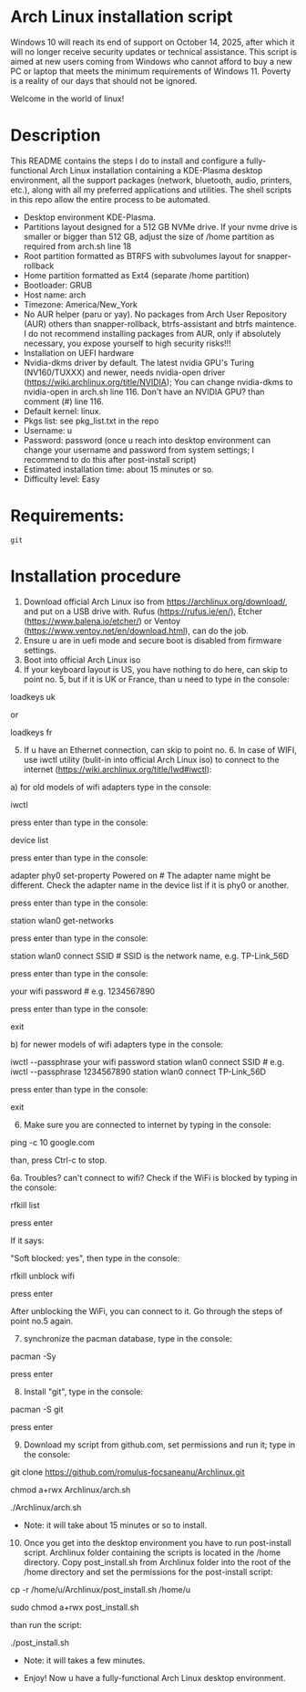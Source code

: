 # Arch Linux installation script

Windows 10 will reach its end of support on October 14, 2025, after which it will no longer receive security updates or technical assistance.
This script is aimed at new users coming from Windows who cannot afford to buy a new PC or laptop that meets the minimum requirements of Windows 11.
Poverty is a reality of our days that should not be ignored.

Welcome in the world of linux!

# Description

This README contains the steps I do to install and configure a fully-functional Arch Linux installation containing a KDE-Plasma desktop environment, all the support packages (network, bluetooth, audio, printers, etc.), along with all my preferred applications and utilities. The shell scripts in this repo allow the entire process to be automated.

* Desktop environment KDE-Plasma.
* Partitions layout designed for a 512 GB NVMe drive. If your nvme drive is smaller or bigger than 512 GB, adjust the size of /home partition as required from arch.sh line 18
* Root partition formatted as BTRFS with subvolumes layout for snapper-rollback
* Home partition formatted as Ext4 (separate /home partition)
* Bootloader: GRUB
* Host name: arch
* Timezone: America/New_York
* No AUR helper (paru or yay). No packages from Arch User Repository (AUR) others than snapper-rollback, btrfs-assistant and btrfs maintence. I do not recommend installing packages from AUR, only if absolutely necessary, you expose yourself to high security risks!!!
* Installation on UEFI hardware
* Nvidia-dkms driver by default. The latest nvidia GPU's Turing (NV160/TUXXX) and newer, needs nvidia-open driver (https://wiki.archlinux.org/title/NVIDIA); You can change nvidia-dkms to nvidia-open in arch.sh line 116.
Don't have an NVIDIA GPU? than comment (#) line 116.
* Default kernel: linux.
* Pkgs list: see pkg_list.txt in the repo
* Username: u
* Password: password (once u reach into desktop environment can change your username and password from system settings; I recommend to do this after post-install script)
* Estimated installation time: about 15 minutes or so.
* Difficulty level: Easy 

# Requirements:

`git`

# Installation procedure

1. Download official Arch Linux iso from https://archlinux.org/download/, and put on a USB drive with. Rufus (https://rufus.ie/en/), Etcher (https://www.balena.io/etcher/) or Ventoy (https://www.ventoy.net/en/download.html), can do the job.
2. Ensure u are in uefi mode and secure boot is disabled from firmware settings. 
3. Boot into official Arch Linux iso
4. If your keyboard layout is US, you have nothing to do here, can skip to point no. 5, but if it is UK or France, than u need to type in the console:

loadkeys uk

or

loadkeys fr

5. If u have an Ethernet connection, can skip to point no. 6. In case of WIFI, use iwctl utility (bulit-in into official Arch Linux iso) to connect to the internet (https://wiki.archlinux.org/title/Iwd#iwctl):

a) for old models of wifi adapters type in the console:

iwctl 

press enter than type in the console:

device list

press enter than type in the console:

adapter phy0 set-property Powered on    # The adapter name might be different. Check the adapter name in the device list if it is phy0 or another.

press enter than type in the console:

station wlan0 get-networks

press enter than type in the console:

station wlan0 connect SSID    # SSID is the network name, e.g. TP-Link_56D

press enter than type in the console:

your wifi password    # e.g. 1234567890

press enter than type in the console:

exit

b) for newer models of wifi adapters type in the console:

iwctl --passphrase your wifi password station wlan0 connect SSID    # e.g. iwctl --passphrase 1234567890 station wlan0 connect TP-Link_56D

press enter than type in the console:

exit

6. Make sure you are connected to internet by typing in the console:

ping -c 10 google.com

than, press Ctrl-c to stop.

6a. Troubles? can't connect to wifi? Check if the WiFi is blocked by typing in the console:

rfkill list

press enter

If it says:

"Soft blocked: yes", then type in the console:

rfkill unblock wifi

press enter

After unblocking the WiFi, you can connect to it. Go through the steps of point no.5 again.

7. synchronize the pacman database, type in the console:

pacman -Sy

press enter

8. Install "git", type in the console:

pacman -S git

press enter

9. Download my script from github.com, set permissions and run it; type in the console:

git clone https://github.com/romulus-focsaneanu/Archlinux.git

chmod a+rwx Archlinux/arch.sh

./Archlinux/arch.sh

* Note: it will take about 15 minutes or so to install. 

10. Once you get into the desktop environment you have to run post-install script. Archlinux folder containing the scripts is located in the /home directory. Copy post_install.sh from Archlinux folder into the root of the /home directory and set the permissions for the post-install script:

cp -r /home/u/Archlinux/post_install.sh /home/u

sudo chmod a+rwx post_install.sh

than run the script:

./post_install.sh

* Note: it will takes a few minutes.

* Enjoy! Now u have a fully-functional Arch Linux desktop environment.



